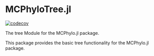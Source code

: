 # MCPhyloTree.jl
[![codecov](https://codecov.io/gh/erathorn/MCPhyloTree.jl/branch/main/graph/badge.svg?token=Y87Yu43PWl)](https://codecov.io/gh/erathorn/MCPhyloTree.jl)

The tree Module for the MCPhylo.jl package.

This package provides the basic tree functionality for the MCPhylo.jl package. 
